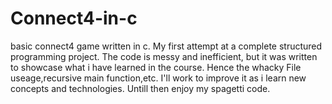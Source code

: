 # Connect4-in-c
basic connect4 game written in c.
My first attempt at a complete structured programming project.
The code is messy and inefficient, but it was written to showcase what i have learned in the course.
Hence the whacky File useage,recursive main function,etc.
I'll work to improve it as i learn new concepts and technologies.
Untill then enjoy my spagetti code.
